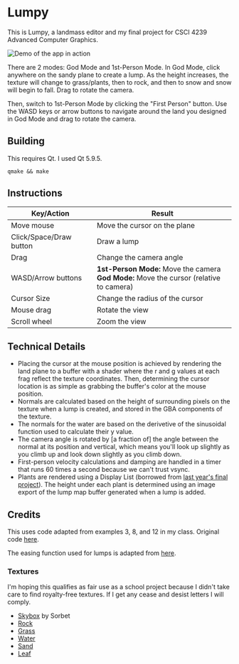 # Lumpy

This is Lumpy, a landmass editor and my final project for CSCI 4239 Advanced
Computer Graphics.

![Demo of the app in action](https://raw.githubusercontent.com/mrjacobbloom/lumpy/master/demo.gif)

There are 2 modes: God Mode and 1st-Person Mode. In God Mode, click anywhere on
the sandy plane to create a lump. As the height increases, the texture will
change to grass/plants, then to rock, and then to snow and snow will begin to
fall. Drag to rotate the camera.

Then, switch to 1st-Person Mode by clicking the "First Person" button. Use the
WASD keys or arrow buttons to navigate around the land you designed in God Mode
and drag to rotate the camera.

## Building

This requires Qt. I used Qt 5.9.5.

```shell
qmake && make
```

## Instructions

| Key/Action              | Result                          |
| ----------------------- | ------------------------------- |
| Move mouse              | Move the cursor on the plane    |
| Click/Space/Draw button | Draw a lump                     |
| Drag                    | Change the camera angle         |
| WASD/Arrow buttons      | **1st-Person Mode:**  Move the camera <br/> **God Mode:** Move the cursor (relative to camera) |
| Cursor Size             | Change the radius of the cursor |
| Mouse drag              | Rotate the view                 |
| Scroll wheel            | Zoom the view                   |

## Technical Details

- Placing the cursor at the mouse position is achieved by rendering the land
  plane to a buffer with a shader where the r and g values at each frag reflect
  the texture coordinates. Then, determining the cursor location is as simple as
  grabbing the buffer's color at the mouse position.
- Normals are calculated based on the height of surrounding pixels on the
  texture when a lump is created, and stored in the GBA components of the
  texture.
- The normals for the water are based on the derivetive of the sinusoidal
  function used to calculate their y value.
- The camera angle is rotated by [a fraction of] the angle between the normal at
  its position and vertical, which means you'll look up slightly as you climb up
  and look down slightly as you climb down.
- First-person velocity calculations and damping are handled in a timer that
  runs 60 times a second because we can't trust vsync.
- Plants are rendered using a Display List (borrowed from
[last year's final project](https://github.com/mrjacobbloom/fruit)). The height
under each plant is determined using an image export of the lump map buffer
generated when a lump is added.

## Credits

This uses code adapted from examples 3, 8, and 12 in my class. Original code
[here](http://www.prinmath.com/csci5229/Sp19/programs/index.html).

The easing function used for
lumps is adapted from [here](https://codepen.io/zadvorsky/pen/qNdrmR).

### Textures

I'm hoping this qualifies as fair use as a school project because I didn't take
care to find royalty-free textures. If I get any cease and desist letters I will
comply.

- [Skybox](http://www.custommapmakers.org/skyboxes.php) by Sorbet
- [Rock](https://texturify.com/stock-photo/mountain-rock057-8916.html)
- [Grass](https://www.textures.com/download/grass0131/38957)
- [Water](https://www.textures.com/preview/waterplain0012/50937)
- [Sand](https://www.textures.com/download/soilbeach0087/32630)
- [Leaf](https://blenderartists.org/t/realistic-grass-attempt/618665/18)